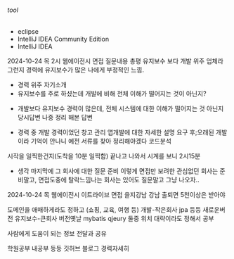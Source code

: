 ###### tool

- eclipse
- IntelliJ IDEA Community Edition
- IntelliJ IDEA 

2024-10-24 목 2시 웹에이전시 면접
질문내용
총평
유지보수 보다 개발 위주 업체라 그런지 경력에 유지보수가 많은 나에게 부정적인 느낌. 

- 경력 위주 자기소개
- 유지보수를 주로 하셨는데 개발에 비해 전체 이해가 떨어지는 것이 아닌지?
* 개발보다 유지보수 경력이 많은데, 전체 시스템에 대한 이해가 떨어지는 것 아닌지
당시답변
나중 정리 해본 답변
- 경력 중 개발 경력이었던 창고 관리 앱개발에 대한 자세한 설명 요구
후;오래된 개발이라 기억이 안나니 예전 서류를 찾아 정리해야겠다
코드분석

시작을 일찍한건지(도착을 10분 일찍함) 끝나고 나와서 시계를 보니 2시15분
+ 생각
마지막에 그 회사에 대한 질문 준비
이렇게 면접만 보려한 관심없던 회사는 준비말고, 면접도중에 탈락느낌나는 회사는 있어도 질문말고 그냥 나오자..

2024-10-24 목 웹에이전시 이트라이브 면접
을지강남 
강남 출퇴면 5천이상은 받아야

도메인을 애매하게라도 정하고 (쇼핑, 교육, 여행 등)
개발-작은회사 jpa 등등 새로운버전
유지보수-큰회사 버전옛날 mybatis qjeury
둘중 위치 대략이라도 정해서 공부

사람에게 도움이 되는 정보 전달과 공유

학원공부 내공부 등등
깃허브 블로그 
경력자세히